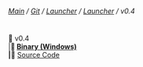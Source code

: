 ###### [Main](https://pikakid98.github.io) / [Git](https://git-pikakid98.github.io) / [Launcher](https://git-pikakid98.github.io/launcher) / [Launcher](https://git-pikakid98.github.io/launcher/launcher) / v0.4
<h1></h1>

📂 v0.4
\
|____📄 [Binary (Windows)](https://github.com/Git-Pikakid98/pikakid98-launcher/releases/download/v0.4/Pikakid98.Launcher.exe)
\
|____📄 [Source Code](https://github.com/Git-Pikakid98/pikakid98-launcher/releases/download/archive/refs/tags/v0.4.zip)

